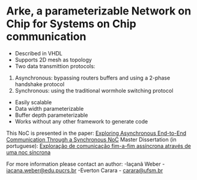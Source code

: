 # Arke, a parameterizable Network on Chip for Systems on Chip communication

- Described in VHDL
- Supports 2D mesh as topology
- Two data transmittion protocols:
 1. Asynchronous: bypassing routers buffers and using a 2-phase handshake protocol
 2. Synchronous: using the traditional wormhole switching protocol
- Easily scalable
- Data width parameterizable
- Buffer depth parameterizable
- Works without any other framework to generate code

This NoC is presented in the paper: [Exploring Asynchronous End-to-End Communication Through a Synchronous NoC](https://ieeexplore.ieee.org/document/8533228)
Master Dissertation (in portuguese): [Exploração de comunicação fim-a-fim assíncrona através de uma noc síncrona](http://repositorio.ufsm.br/handle/1/16780)

For more information please contact an author:
-Iaçanã Weber - iacana.weber@edu.pucrs.br
-Everton Carara - carara@ufsm.br